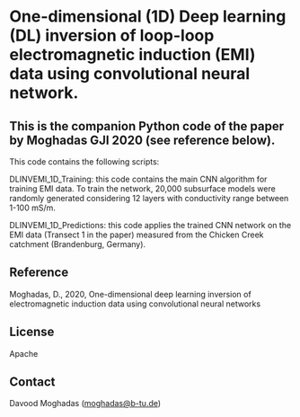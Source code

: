 # One-dimensional (1D) Deep learning (DL) inversion of loop-loop electromagnetic induction (EMI) data using convolutional neural network.

## This is the companion Python code of the paper by Moghadas GJI 2020 (see reference below). 

This code contains the following scripts: 

DLINVEMI_1D_Training: this code contains the main CNN algorithm for training EMI data. To train the network, 20,000 subsurface models were randomly generated considering 12 layers with conductivity range between 1-100 mS/m.

DLINVEMI_1D_Predictions: this code applies the trained CNN network on the EMI data (Transect 1 in the paper) measured from the Chicken Creek catchment (Brandenburg, Germany).

## Reference

Moghadas, D., 2020, One-dimensional deep learning inversion of electromagnetic induction data using convolutional neural networks

## License

Apache 

## Contact

Davood Moghadas (moghadas@b-tu.de)

